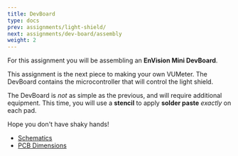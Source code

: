 ```yaml
---
title: DevBoard
type: docs
prev: assignments/light-shield/
next: assignments/dev-board/assembly
weight: 2
---
```


For this assignment you will be assembling an **EnVision Mini DevBoard**.

This assignment is the next piece to making your own VUMeter. The DevBoard contains the microcontroller that will control the light shield.

The DevBoard is *not* as simple as the previous, and will require additional equipment. This time, you will use a **stencil** to apply **solder paste** _exactly_ on each pad.

Hope you don't have shaky hands!

- [Schematics](assignments/dev-board/ESP32-S3-DevBoard-Pcb.pdf)
- [PCB Dimensions](assignments/dev-board/ESP32-S3-DevBoard-Sch.pdf)